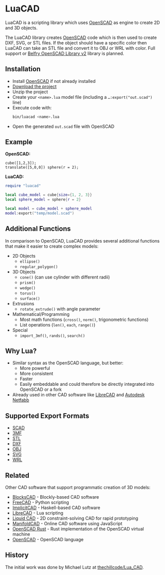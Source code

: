# LuaCAD

LuaCAD is a scripting library which uses [OpenSCAD] as engine
to create 2D and 3D objects.

[OpenSCAD]: https://www.openscad.org/

The LuaCAD library creates [OpenSCAD] code
which is then used to create DXF, SVG, or STL files.
If the object should have a specific color then LuaCAD can take an STL file
and convert it to OBJ or WRL with color.
Full support or [Belfry OpenSCAD Library v2][BOLS2] library is planned.

[BOLS2]: https://github.com/BelfrySCAD/BOSL2/wiki


## Installation

- Install [OpenSCAD] if not already installed
- [Download the project](https://github.com/ad-si/LuaCAD/archive/refs/heads/main.zip)
- Unzip the project
- Create your `<name>.lua` model file (including a `…:export("out.scad")` line)
- Execute code with:
    ```sh
    bin/luacad <name>.lua
    ```
- Open the generated `out.scad` file with OpenSCAD


## Example

**OpenSCAD:**

```openscad
cube([1,2,3]);
translate([5,0,0]) sphere(r = 2);
```

**LuaCAD:**

```lua
require "luacad"

local cube_model = cube{size={1, 2, 3}}
local sphere_model = sphere{r = 2}

local model = cube_model + sphere_model
model:export("temp/model.scad")
```

## Additional Functions

In comparison to OpenSCAD, LuaCAD provides several additional functions
that make it easier to create complex models:

- 2D Objects
  - `ellipse()`
  - `regular_polygon()`
- 3D Objects
  - `cone()` (can use cylinder with different radii)
  - `prism()`
  - `wedge()`
  - `torus()`
  - `surface()`
- Extrusions
  - `rotate_extrude()` with angle parameter
- Mathematical/Programming
  - Most math functions (`cross()`, `norm()`, trigonometric functions)
  - List operations (`len()`, `each`, `range()`)
- Special
  - `import_3mf()`, `rands()`, `search()`


## Why Lua?

- Similar syntax as the OpenSCAD language, but better:
  - More powerful
  - More consistent
  - Faster
  - Easily embeddable and could therefore be directly integrated
      into OpenSCAD or a fork
- Already used in other CAD software like [LibreCAD] and [Autodesk Netfabb]

[LibreCAD]: https://wiki.librecad.org/index.php/LibreCAD_3_-_Lua_Scripting
[Autodesk Netfabb]:
  https://help.autodesk.com/view/NETF/2025/ENU/?guid=GUID-93C06838-2623-4573-9BFB-B1EF4628AC4A


## Supported Export Formats

- [SCAD](https://en.wikipedia.org/wiki/OpenSCAD)
- [3MF](https://en.wikipedia.org/wiki/3D_Manufacturing_Format)
- [STL](https://en.wikipedia.org/wiki/STL_(file_format))
- [DXF](https://en.wikipedia.org/wiki/AutoCAD_DXF)
- [OBJ](https://en.wikipedia.org/wiki/Wavefront_.obj_file)
- [SVG](https://en.wikipedia.org/wiki/Scalable_Vector_Graphics)
- [WRL](https://en.wikipedia.org/wiki/VRML)


## Related

Other CAD software that support programmatic creation of 3D models:

- [BlocksCAD] - Blockly-based CAD software
- [FreeCAD] - Python scripting
- [ImplicitCAD] - Haskell-based CAD software
- [LibreCAD] - Lua scripting
- [Liquid CAD] - 2D constraint-solving CAD for rapid prototyping
- [ManifoldCAD] - Online CAD software using JavaScript
- [OpenSCAD Rust] - Rust implementation of the OpenSCAD virtual machine
- [OpenSCAD] - OpenSCAD language

[BlocksCAD]: https://www.blockscad3d.com/editor/
[FreeCAD]: https://wiki.freecad.org/Python_scripting_tutorial
[ImplicitCAD]: https://implicitcad.org/
[Liquid CAD]: https://github.com/twitchyliquid64/liquid-cad
[ManifoldCAD]: https://manifoldcad.org/
[OpenSCAD Rust]: https://github.com/Michael-F-Bryan/scad-rs


## History

The initial work was done by Michael Lutz at
[thechillcode/Lua_CAD](https://github.com/thechillcode/Lua_CAD).


[BOSL2]: https://github.com/BelfrySCAD/BOSL2

